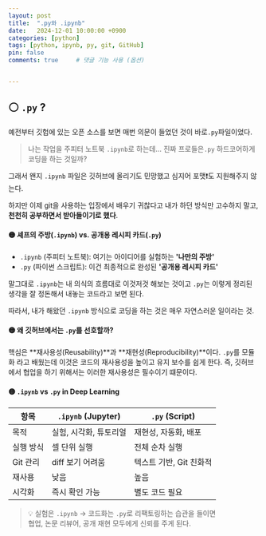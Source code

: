 ```yaml
---
layout: post
title:  ".py와 .ipynb"
date:   2024-12-01 10:00:00 +0900
categories: [python]
tags: [python, ipynb, py, git, GitHub]
pin: false
comments: true     # 댓글 기능 사용 (옵션)


---
```

## ⚪ `.py` ?

예전부터 깃헙에 있는 오픈 소스를 보면 매번 의문이 들었던 것이 바로`.py`파일이었다.

> 나는 작업을 주피터 노트북 `.ipynb`로 하는데... 진짜 프로들은`.py` 하드코어하게 코딩을 하는 것일까?

그래서 왠지 `.ipynb` 파일은 깃허브에 올리기도 민망했고 심지어 포맷❗도 지원해주지 않는다.

하지만 이제 git을 사용하는 입장에서 배우기 귀찮다고 내가 하던 방식만 고수하지 말고, **천천히 공부하면서 받아들이기로 했다**.



#### 🟡 셰프의 주방(`.ipynb`) vs. 공개용 레시피 카드(`.py`)

- `.ipynb` (주피터 노트북): 여기는 아이디어를 실험하는 **'나만의 주방'** 
- `.py` (파이썬 스크립트): 이건 최종적으로 완성된 **'공개용 레시피 카드'**

말그대로 `.ipynb`는 내 의식의 흐름대로 이것저것 해보는 것이고 `.py`는 이렇게 정리된 생각을 잘 정돈해서 내놓는 코드라고 보면 된다. 

따라서, 내가 해왔던 `.ipynb` 방식으로 코딩을 하는 것은 매우 자연스러운 일이라는 것.

#### 🟡 왜 깃허브에서는 `.py`를 선호할까?

핵심은 **재사용성(Reusability)**과 **재현성(Reproducibility)**이다. `.py`를 모듈화 라고 배웠는데 이것은 코드의 재사용성을 높이고 유지 보수를 쉽게 한다. 즉, 깃허브에서 협업을 하기 위해서는 이러한 재사용성은 필수이기 떄문이다.






#### 🟡 `.ipynb` vs `.py` in Deep Learning

| 항목 | `.ipynb` (Jupyter) | `.py` (Script) |
|------|--------------------|----------------|
| 목적 | 실험, 시각화, 튜토리얼 | 재현성, 자동화, 배포 |
| 실행 방식 | 셀 단위 실행 | 전체 순차 실행 |
| Git 관리 | diff 보기 어려움 | 텍스트 기반, Git 친화적 |
| 재사용 | 낮음 | 높음 |
| 시각화 | 즉시 확인 가능 | 별도 코드 필요 |

> 💡 실험은 `.ipynb` → 코드화는 `.py`로 리팩토링하는 습관을 들이면  
> 협업, 논문 리뷰어, 공개 재현 모두에게 신뢰를 주게 된다.